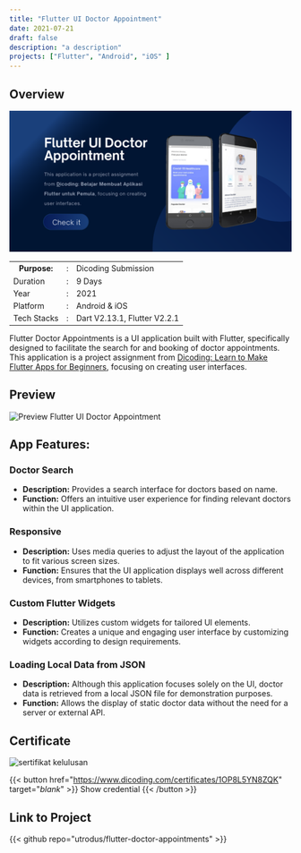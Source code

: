 ```yaml
---
title: "Flutter UI Doctor Appointment"
date: 2021-07-21
draft: false
description: "a description"
projects: ["Flutter", "Android", "iOS" ]
---
```



## Overview
<img src="featured.png" />

<table class="table-auto text-left text-base min-w-full">
    <tbody>
      <tr class="border-b py-2">
        <th scope="row" class="font-bold">Purpose:</th>
        <td class="font-bold">:</td>
        <td class="py-2">Dicoding Submission</td>
      </tr>
      <tr class="border-b py-2">
        <td class="font-bold">Duration</td>
        <td class="font-bold">:</td>
        <td class="py-2">9 Days</td>
      </tr>
      <tr class="border-b py-2">
        <td class="font-bold">Year</td>
        <td class="font-bold">:</td>
        <td class="py-2">2021</td>
      </tr>
      <tr class="border-b py-2">
        <td class="font-bold">Platform</td>
        <td class="font-bold">:</td>
        <td class="py-2">
          Android & iOS
          </td>
      </tr>        
      <tr class="border-b py-2">
        <td class="font-bold">Tech Stacks</td>
        <td class="font-bold">:</td>
        <td class="py-2">
          Dart V2.13.1, Flutter V2.2.1
          </td>
      </tr>        
    </tbody>
  </table>

Flutter Doctor Appointments is a UI application built with Flutter, specifically designed to facilitate the search for and booking of doctor appointments. This application is a project assignment from [Dicoding: Learn to Make Flutter Apps for Beginners](https://www.dicoding.com/academies/159), focusing on creating user interfaces.


## Preview
![Preview Flutter UI Doctor Appointment](https://media.giphy.com/media/53zeIyPdnbCSqHSEX8/giphy.gif)

## App Features:
### Doctor Search
- **Description:** Provides a search interface for doctors based on name.
- **Function:** Offers an intuitive user experience for finding relevant doctors within the UI application.

### Responsive
- **Description:** Uses media queries to adjust the layout of the application to fit various screen sizes.
- **Function:** Ensures that the UI application displays well across different devices, from smartphones to tablets.
  
### Custom Flutter Widgets
- **Description:** Utilizes custom widgets for tailored UI elements.
- **Function:** Creates a unique and engaging user interface by customizing widgets according to design requirements.
  
### Loading Local Data from JSON
- **Description:** Although this application focuses solely on the UI, doctor data is retrieved from a local JSON file for demonstration purposes.
- **Function:** Allows the display of static doctor data without the need for a server or external API.

## Certificate  
![sertifikat kelulusan](https://camo.githubusercontent.com/025f9842052309d2c66ecb8194b35c3ceb74cbb19fd783235ae872aa0b355311/68747470733a2f2f692e6962622e636f2f355930777851782f53637265656e73686f742d312e706e67)

{{< button href="https://www.dicoding.com/certificates/1OP8L5YN8ZQK" target="_blank_" >}}
Show credential
{{< /button >}}

 
## Link to Project
{{< github repo="utrodus/flutter-doctor-appointments" >}}

